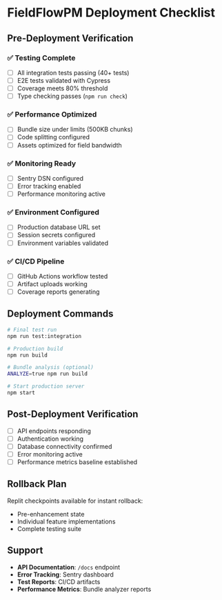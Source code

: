 # FieldFlowPM Deployment Checklist

## Pre-Deployment Verification

### ✅ Testing Complete
- [ ] All integration tests passing (40+ tests)
- [ ] E2E tests validated with Cypress
- [ ] Coverage meets 80% threshold
- [ ] Type checking passes (`npm run check`)

### ✅ Performance Optimized
- [ ] Bundle size under limits (500KB chunks)
- [ ] Code splitting configured
- [ ] Assets optimized for field bandwidth

### ✅ Monitoring Ready
- [ ] Sentry DSN configured
- [ ] Error tracking enabled
- [ ] Performance monitoring active

### ✅ Environment Configured
- [ ] Production database URL set
- [ ] Session secrets configured
- [ ] Environment variables validated

### ✅ CI/CD Pipeline
- [ ] GitHub Actions workflow tested
- [ ] Artifact uploads working
- [ ] Coverage reports generating

## Deployment Commands

```bash
# Final test run
npm run test:integration

# Production build
npm run build

# Bundle analysis (optional)
ANALYZE=true npm run build

# Start production server
npm start
```

## Post-Deployment Verification

- [ ] API endpoints responding
- [ ] Authentication working
- [ ] Database connectivity confirmed
- [ ] Error monitoring active
- [ ] Performance metrics baseline established

## Rollback Plan

Replit checkpoints available for instant rollback:
- Pre-enhancement state
- Individual feature implementations
- Complete testing suite

## Support

- **API Documentation**: `/docs` endpoint
- **Error Tracking**: Sentry dashboard
- **Test Reports**: CI/CD artifacts
- **Performance Metrics**: Bundle analyzer reports